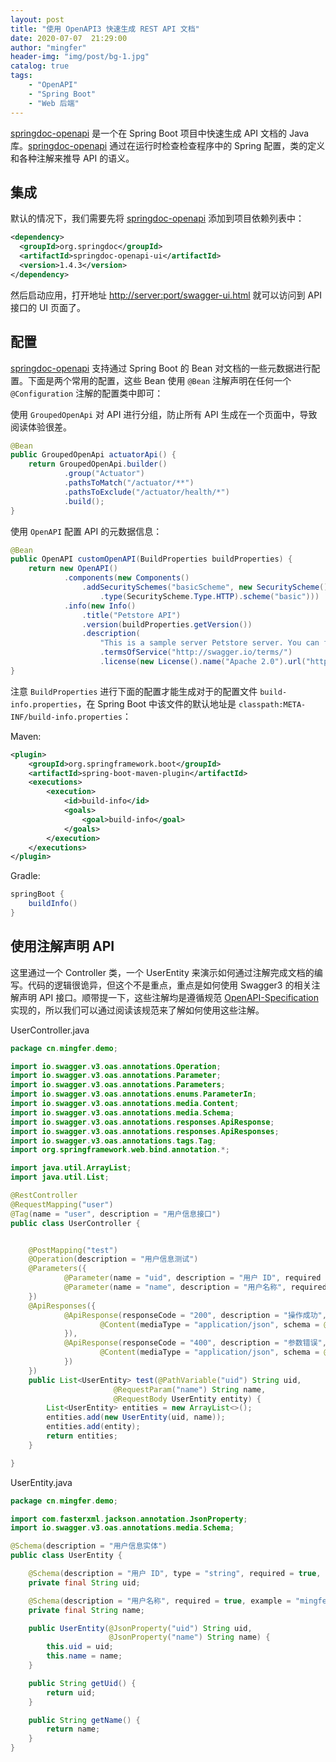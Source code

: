 ```yaml
---
layout: post
title: "使用 OpenAPI3 快速生成 REST API 文档"
date: 2020-07-07  21:29:00
author: "mingfer"
header-img: "img/post/bg-1.jpg"
catalog: true
tags: 
    - "OpenAPI"
    - "Spring Boot"
    - "Web 后端"
---
```


[springdoc-openapi](https://github.com/springdoc/springdoc-openapi) 是一个在 Spring Boot 项目中快速生成 API 文档的 Java 库。[springdoc-openapi](https://github.com/springdoc/springdoc-openapi) 通过在运行时检查检查程序中的 Spring 配置，类的定义和各种注解来推导 API 的语义。

## 集成

默认的情况下，我们需要先将 [springdoc-openapi](https://github.com/springdoc/springdoc-openapi) 添加到项目依赖列表中：
```xml
<dependency>
  <groupId>org.springdoc</groupId>
  <artifactId>springdoc-openapi-ui</artifactId>
  <version>1.4.3</version>
</dependency>
```
然后启动应用，打开地址 [http://server:port/swagger-ui.html](http://server:port/context-path/swagger-ui.html) 就可以访问到 API 接口的 UI 页面了。

## 配置

[springdoc-openapi](https://github.com/springdoc/springdoc-openapi) 支持通过 Spring Boot 的 Bean 对文档的一些元数据进行配置。下面是两个常用的配置，这些 Bean 使用 `@Bean` 注解声明在任何一个 `@Configuration` 注解的配置类中即可：

使用 `GroupedOpenApi` 对 API 进行分组，防止所有 API 生成在一个页面中，导致阅读体验很差。

```java
@Bean
public GroupedOpenApi actuatorApi() {
    return GroupedOpenApi.builder()
            .group("Actuator")
            .pathsToMatch("/actuator/**")
            .pathsToExclude("/actuator/health/*")
            .build();
}

```

使用 `OpenAPI` 配置 API 的元数据信息：

```java
@Bean
public OpenAPI customOpenAPI(BuildProperties buildProperties) {
    return new OpenAPI()
            .components(new Components()
                .addSecuritySchemes("basicScheme", new SecurityScheme()
                    .type(SecurityScheme.Type.HTTP).scheme("basic")))
            .info(new Info()
                .title("Petstore API")
                .version(buildProperties.getVersion())
                .description(
                    "This is a sample server Petstore server. You can find out more about Swagger at [http://swagger.io](http://swagger.io) or on [irc.freenode.net, #swagger](http://swagger.io/irc/). For this sample, you can use the api key `special-key` to test the authorization filters.")
                    .termsOfService("http://swagger.io/terms/")
                    .license(new License().name("Apache 2.0").url("http://springdoc.org")));
}

```

注意 `BuildProperties` 进行下面的配置才能生成对于的配置文件 `build-info.properties`，在 Spring Boot 中该文件的默认地址是 `classpath:META-INF/build-info.properties`：

Maven:

```xml
<plugin>
    <groupId>org.springframework.boot</groupId>
    <artifactId>spring-boot-maven-plugin</artifactId>
    <executions>
        <execution>
            <id>build-info</id>
            <goals>
                <goal>build-info</goal>
            </goals>
        </execution>
    </executions>
</plugin>
```

Gradle:

```groovy
springBoot {
    buildInfo()
}
```

## 使用注解声明 API

这里通过一个 Controller 类，一个 UserEntity 来演示如何通过注解完成文档的编写。代码的逻辑很诡异，但这个不是重点，重点是如何使用 Swagger3 的相关注解声明 API 接口。顺带提一下，这些注解均是遵循规范 [OpenAPI-Specification](https://github.com/OAI/OpenAPI-Specification/blob/master/versions/3.0.3.md) 实现的，所以我们可以通过阅读该规范来了解如何使用这些注解。


UserController.java

```java
package cn.mingfer.demo;

import io.swagger.v3.oas.annotations.Operation;
import io.swagger.v3.oas.annotations.Parameter;
import io.swagger.v3.oas.annotations.Parameters;
import io.swagger.v3.oas.annotations.enums.ParameterIn;
import io.swagger.v3.oas.annotations.media.Content;
import io.swagger.v3.oas.annotations.media.Schema;
import io.swagger.v3.oas.annotations.responses.ApiResponse;
import io.swagger.v3.oas.annotations.responses.ApiResponses;
import io.swagger.v3.oas.annotations.tags.Tag;
import org.springframework.web.bind.annotation.*;

import java.util.ArrayList;
import java.util.List;

@RestController
@RequestMapping("user")
@Tag(name = "user", description = "用户信息接口")
public class UserController {


    @PostMapping("test")
    @Operation(description = "用户信息测试")
    @Parameters({
            @Parameter(name = "uid", description = "用户 ID", required = true, in = ParameterIn.PATH),
            @Parameter(name = "name", description = "用户名称", required = true)
    })
    @ApiResponses({
            @ApiResponse(responseCode = "200", description = "操作成功", content = {
                    @Content(mediaType = "application/json", schema = @Schema(implementation = UserEntity.class, type = "array"))
            }),
            @ApiResponse(responseCode = "400", description = "参数错误", content = {
                    @Content(mediaType = "application/json", schema = @Schema())
            })
    })
    public List<UserEntity> test(@PathVariable("uid") String uid,
                       @RequestParam("name") String name,
                       @RequestBody UserEntity entity) {
        List<UserEntity> entities = new ArrayList<>();
        entities.add(new UserEntity(uid, name));
        entities.add(entity);
        return entities;
    }

}
```

UserEntity.java

```java
package cn.mingfer.demo;

import com.fasterxml.jackson.annotation.JsonProperty;
import io.swagger.v3.oas.annotations.media.Schema;

@Schema(description = "用户信息实体")
public class UserEntity {

    @Schema(description = "用户 ID", type = "string", required = true, minLength = 4, maxLength = 12, example = "10086")
    private final String uid;

    @Schema(description = "用户名称", required = true, example = "mingfer.cn")
    private final String name;

    public UserEntity(@JsonProperty("uid") String uid,
                      @JsonProperty("name") String name) {
        this.uid = uid;
        this.name = name;
    }

    public String getUid() {
        return uid;
    }

    public String getName() {
        return name;
    }
}

```

